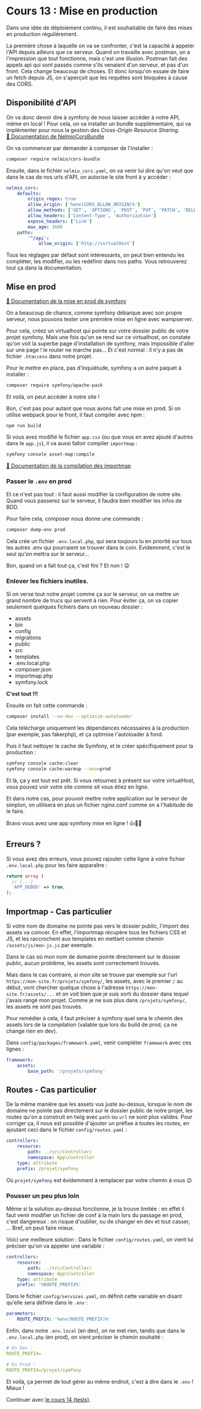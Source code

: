 # Cours 13 : Mise en production
Dans une idée de déploiement continu, il est souhaitable de faire des mises en production régulièrement.

La première chose à laquelle on va se confronter, c'est la capacité à appeler l'API depuis ailleurs que ce serveur. Quand on travaille avec postman, on a l'impression que tout fonctionne, mais c'est une illusion. Postman fait des appels api qui sont passés comme s'ils venaient d'un serveur, et pas d'un front. Cela change beaucoup de choses. Et donc lorsqu'on essaie de faire un fetch depuis JS, on s'aperçoit que les requêtes sont bloquées à cause des CORS.

## Disponibilité d'API

On va donc devoir dire à symfony de nous laisser accéder à notre API, même en local ! 
Pour cela, on va installer un bundle supplémentaire, qui va implémenter pour nous la gestion des *Cross-Origin Resource Sharing*.  
[📜 Documentation de NelmioCorsBundle](https://symfony.com/bundles/NelmioCorsBundle/current/index.html)

On va commencer par demander à composer de l'installer :

```bash
composer require nelmio/cors-bundle
```
Ensuite, dans le fichier `nelmio_cors.yaml`, on va venir lui dire qu'on veut que dans le cas de nos urls d'API, on autorise le site front à y accéder : 

```yaml
nelmio_cors:
    defaults:
        origin_regex: true
        allow_origin: ['%env(CORS_ALLOW_ORIGIN)%']
        allow_methods: ['GET', 'OPTIONS', 'POST', 'PUT', 'PATCH', 'DELETE']
        allow_headers: ['Content-Type', 'Authorization']
        expose_headers: ['Link']
        max_age: 3600
    paths:
        '^/api':
            allow_origin: ['http://virtualHost']
```

Tous les réglages par défaut sont intéressants, on peut bien entendu les compléter, les modifier, ou les redéfinir dans nos paths. Vous retrouverez tout ça dans la documentation.

## Mise en prod

[📜 Documentation de la mise en prod de symfony](https://symfony.com/doc/current/deployment.html)

On a beaucoup de chance, comme symfony débarque avec son propre serveur, nous pouvons tester une première mise en ligne avec wampserver.

Pour cela, créez un virtualhost qui pointe sur votre dossier public de votre projet symfony. Mais une fois qu'on se rend sur ce virtualhost, on constate qu'on voit la superbe page d'installation de symfony, mais impossible d'aller sur une page ! le router ne marche pas... Et c'est normal : il n'y a pas de fichier `.htaccess` dans notre projet.

Pour le mettre en place, pas d'inquiétude, symfony a un autre paquet à installer : 

```bash
composer require symfony/apache-pack
```
Et voilà, on peut accéder à notre site ! 

Bon, c'est pas pour autant que nous avons fait une mise en prod. Si on utilise webpack pour le front, il faut compiler avec npm : 

```npm
npm run build
```

Si vous avez modifié le fichier `app.css` (ou que vous en avez ajouté d'autres dans le `app.js`), il va aussi falloir compiler `importmap` :
```bash
symfony console asset-map:compile
```
[📜 Documentation de la compilation des importmap](https://symfony.com/doc/current/frontend/asset_mapper.html#serving-assets-in-dev-vs-prod)

### Passer le `.env` en prod
Et ce n'est pas tout : il faut aussi modifier la configuration de notre site. Quand vous passerez sur le serveur, il faudra bien modifier les infos de BDD.

Pour faire cela, composer nous donne une commande : 
```bash
composer dump-env prod
```
Cela crée un fichier `.env.local.php`, qui sera toujours lu en priorité sur tous les autres .env qui pourraient se trouver dans le coin. Evidemment, c'est le seul qu'on mettra sur le serveur... 

Bon, quand on a fait tout ça, c'est fini ? Et non ! 😜

### Enlever les fichiers inutiles.
Si on verse tout notre projet comme ça sur le serveur, on va mettre un grand nombre de trucs qui servent à rien. 
Pour éviter ça, on va copier seulement quelques fichiers dans un nouveau dossier : 
* assets
* bin
* config
* migrations
* public
* src
* templates
* .env.local.php
* composer.json
* importmap.php
* symfony.lock

**C'est tout !!!**

Ensuite on fait cette commande :
```bash
composer install --no-dev --optimize-autoloader
```

Cela télécharge uniquement les dépendances nécessaires à la production (par exemple, pas fakerphp), et ça optimise l'autoloader à fond.

Puis il faut nettoyer le cache de Symfony, et le créer spécifiquement pour la production :
```bash
symfony console cache:clear
symfony console cache:warmup --env=prod

```

Et là, ça y est tout est prêt. Si vous retournez à présent sur votre virtualHost, vous pouvez voir votre site comme sit vous étiez en ligne.

Et dans notre cas, pour pouvoir mettre notre application sur le serveur de simplon, on utilisera en plus un fichier nginx.conf comme on a l'habitude de le faire.

Bravo vous avez une app symfony mise en ligne ! 👍👏🎉

## Erreurs ?

Si vous avez des erreurs, vous pouvez rajouter cette ligne à votre fichier `.env.local.php` pour les faire apparaître :

```php
return array (
  // [...]
  'APP_DEBUG' => true,
);
```

## Importmap - Cas particulier
Si votre nom de domaine ne pointe pas vers le dossier public, l'import des assets va coincer. En effet, l'importmap récupère tous les fichiers CSS et JS, et les raccrochent aux templates en mettant comme chemin `/assets/js/mon-js.js` par exemple. 

Dans le cas où mon nom de domaine pointe directement sur le dossier public, aucun problème, les assets sont correctement trouvés. 

Mais dans le cas contraire, si mon site se trouve par exemple sur l'url `https://mon-site.fr/projets/symfony/`, les assets, avec le premier `/` au début, vont chercher quelque chose à l'adresse `https://mon-site.fr/assets/...` et on voit bien que je suis sorti du dossier dans lequel j'avais rangé mon projet. Comme je ne suis plus dans `/projets/symfony/`, les assets ne sont pas trouvés. 

Pour remédier à cela, il faut préciser à symfony quel sera le chemin des assets lors de la compilation (valable que lors du build de prod, ça ne change rien en dev).

Dans `config/packages/framework.yaml`, venir compléter `framework` avec ces lignes :

```yaml
framework:
    assets:
        base_path: '/projets/symfony'
```

## Routes - Cas particulier

De la même manière que les assets vus juste au-dessus, lorsque le nom de domaine ne pointe pas directement sur le dossier public de notre projet, les routes qu'on a construit en twig avec `path` ou `url` ne sont plus valides. Pour corriger ça, il nous est possible d'ajouter un préfixe à toutes les routes, en ajoutant ceci dans le fichier `config/routes.yaml` :

```yaml
controllers:
    resource:
        path: ../src/Controller/
        namespace: App\Controller
    type: attribute
    prefix: /projet/symfony
```
Où `projet/symfony` est évidemment à remplacer par votre chemin à vous 😉

### Pousser un peu plus loin
Même si la solution au-dessus fonctionne, je la trouve limitée : en effet il faut venir modifier un fichier de conf à la main lors du passage en prod, c'est dangereux : on risque d'oublier, ou de changer en dev et tout casser, ... Bref, on peut faire mieux.

Voici une meilleure solution : 
Dans le fichier `config/routes.yaml`, on vient lui préciser qu'on va appeler une variable :
```yaml
controllers:
    resource:
        path: ../src/Controller/
        namespace: App\Controller
    type: attribute
    prefix: '%ROUTE_PREFIX%'
```

Dans le fichier `config/services.yaml`, on définit cette variable en disant qu'elle sera définie dans le `.env` :
```yaml
parameters:
    ROUTE_PREFIX: '%env(ROUTE_PREFIX)%'
```

Enfin, dans notre `.env.local` (en dev), on ne met rien, tandis que dans le `.env.local.php` (en prod), on vient préciser le chemin souhaité :

```yaml
# En Dev :
ROUTE_PREFIX=

# En Prod :
ROUTE_PREFIX=/projet/symfony
```

Et voilà, ça permet de tout gérer au même endroit, c'est à dire dans le `.env` ! Mieux !

Continuer avec [le cours 14 (tests)](<23 cours 14 - Tests.md>).